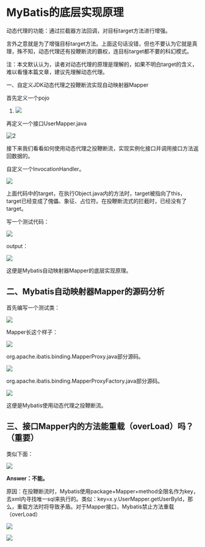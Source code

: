 # MyBatis的底层实现原理

动态代理的功能：通过拦截器方法回调，对目标target方法进行增强。

言外之意就是为了增强目标target方法。上面这句话没错，但也不要认为它就是真理，殊不知，动态代理还有投鞭断流的霸权，连目标target都不要的科幻模式。

注：本文默认认为，读者对动态代理的原理是理解的，如果不明白target的含义，难以看懂本篇文章，建议先理解动态代理。

一、自定义JDK动态代理之投鞭断流实现自动映射器Mapper

首先定义一个pojo

1. ![](E:\学习\MyBatis的底层实现原理\20180911105349654.png)


再定义一个接口UserMapper.java

![2](E:\学习\MyBatis的底层实现原理\20180911105358419.png)

接下来我们看看如何使用动态代理之投鞭断流，实现实例化接口并调用接口方法返回数据的。

自定义一个InvocationHandler。

![](E:\学习\MyBatis的底层实现原理\20180911105427832.png)

上面代码中的target，在执行Object.java内的方法时，target被指向了this，target已经变成了傀儡、象征、占位符。在投鞭断流式的拦截时，已经没有了target。

写一个测试代码：

![](E:\学习\MyBatis的底层实现原理\20180911105509888.png)

output：

![](E:\学习\MyBatis的底层实现原理\20180911105519854.png)

这便是Mybatis自动映射器Mapper的底层实现原理。

## **二、Mybatis自动映射器Mapper的源码分析**

首先编写一个测试类：

![](E:\学习\MyBatis的底层实现原理\2018091110553168.png)

Mapper长这个样子：

![](E:\学习\MyBatis的底层实现原理\20180911105538585.png)

org.apache.ibatis.binding.MapperProxy.java部分源码。

![](E:\学习\MyBatis的底层实现原理\20180911105547458.png)

org.apache.ibatis.binding.MapperProxyFactory.java部分源码。

![](E:\学习\MyBatis的底层实现原理\2018091110555578.png)

这便是Mybatis使用动态代理之投鞭断流。

## 三、接口Mapper内的方法能重载（overLoad）吗？（重要）

类似下面：

![](E:\学习\MyBatis的底层实现原理\20180911105602658.png)

**Answer：不能。**

原因：在投鞭断流时，Mybatis使用package+Mapper+method全限名作为key，去xml内寻找唯一sql来执行的。类似：key=x.y.UserMapper.getUserById，那么，重载方法时将导致矛盾。对于Mapper接口，Mybatis禁止方法重载（overLoad）

![](E:\学习\MyBatis的底层实现原理\20190304182351171.png)

![](E:\学习\MyBatis的底层实现原理\20190304182410373.png)